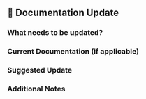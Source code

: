 ## 📝 Documentation Update

### **What needs to be updated?**
<!-- Describe the specific documentation changes needed. -->

### **Current Documentation (if applicable)**
<!-- Provide a link or reference to existing docs that need changes. -->

### **Suggested Update**
<!-- Explain how the documentation should be modified or added. -->

### **Additional Notes**
<!-- Any extra details related to the update. -->
